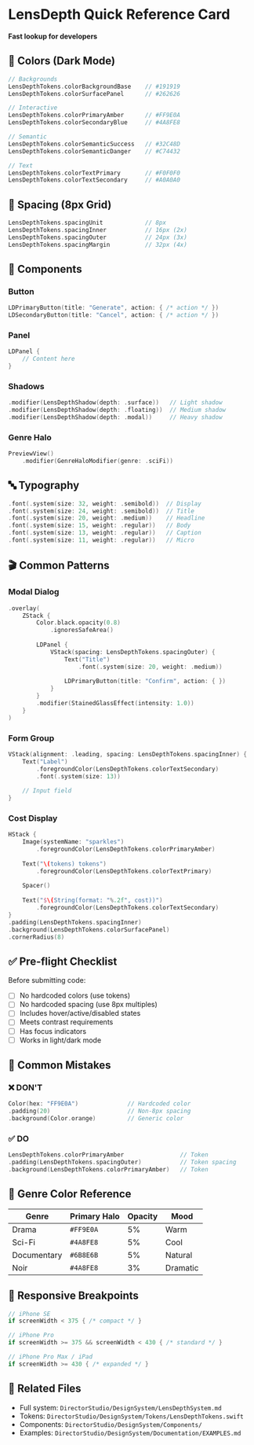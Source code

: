 # LensDepth Quick Reference Card
**Fast lookup for developers**

## 🎨 Colors (Dark Mode)

```swift
// Backgrounds
LensDepthTokens.colorBackgroundBase    // #191919
LensDepthTokens.colorSurfacePanel      // #262626

// Interactive
LensDepthTokens.colorPrimaryAmber      // #FF9E0A
LensDepthTokens.colorSecondaryBlue     // #4A8FE8

// Semantic
LensDepthTokens.colorSemanticSuccess   // #32C48D
LensDepthTokens.colorSemanticDanger    // #C74432

// Text
LensDepthTokens.colorTextPrimary       // #F0F0F0
LensDepthTokens.colorTextSecondary     // #A0A0A0
```

## 📏 Spacing (8px Grid)

```swift
LensDepthTokens.spacingUnit            // 8px
LensDepthTokens.spacingInner           // 16px (2x)
LensDepthTokens.spacingOuter           // 24px (3x)
LensDepthTokens.spacingMargin          // 32px (4x)
```

## 🧩 Components

### Button
```swift
LDPrimaryButton(title: "Generate", action: { /* action */ })
LDSecondaryButton(title: "Cancel", action: { /* action */ })
```

### Panel
```swift
LDPanel {
    // Content here
}
```

### Shadows
```swift
.modifier(LensDepthShadow(depth: .surface))   // Light shadow
.modifier(LensDepthShadow(depth: .floating))  // Medium shadow
.modifier(LensDepthShadow(depth: .modal))     // Heavy shadow
```

### Genre Halo
```swift
PreviewView()
    .modifier(GenreHaloModifier(genre: .sciFi))
```

## 🔤 Typography

```swift
.font(.system(size: 32, weight: .semibold))  // Display
.font(.system(size: 24, weight: .semibold))  // Title
.font(.system(size: 20, weight: .medium))    // Headline
.font(.system(size: 15, weight: .regular))   // Body
.font(.system(size: 13, weight: .regular))   // Caption
.font(.system(size: 11, weight: .regular))   // Micro
```

## 🎬 Common Patterns

### Modal Dialog
```swift
.overlay(
    ZStack {
        Color.black.opacity(0.8)
            .ignoresSafeArea()
        
        LDPanel {
            VStack(spacing: LensDepthTokens.spacingOuter) {
                Text("Title")
                    .font(.system(size: 20, weight: .medium))
                
                LDPrimaryButton(title: "Confirm", action: { })
            }
        }
        .modifier(StainedGlassEffect(intensity: 1.0))
    }
)
```

### Form Group
```swift
VStack(alignment: .leading, spacing: LensDepthTokens.spacingInner) {
    Text("Label")
        .foregroundColor(LensDepthTokens.colorTextSecondary)
        .font(.system(size: 13))
    
    // Input field
}
```

### Cost Display
```swift
HStack {
    Image(systemName: "sparkles")
        .foregroundColor(LensDepthTokens.colorPrimaryAmber)
    
    Text("\(tokens) tokens")
        .foregroundColor(LensDepthTokens.colorTextPrimary)
    
    Spacer()
    
    Text("$\(String(format: "%.2f", cost))")
        .foregroundColor(LensDepthTokens.colorTextSecondary)
}
.padding(LensDepthTokens.spacingInner)
.background(LensDepthTokens.colorSurfacePanel)
.cornerRadius(8)
```

## ✅ Pre-flight Checklist

Before submitting code:
- [ ] No hardcoded colors (use tokens)
- [ ] No hardcoded spacing (use 8px multiples)
- [ ] Includes hover/active/disabled states
- [ ] Meets contrast requirements
- [ ] Has focus indicators
- [ ] Works in light/dark mode

## 🚨 Common Mistakes

### ❌ DON'T
```swift
Color(hex: "FF9E0A")              // Hardcoded color
.padding(20)                      // Non-8px spacing
.background(Color.orange)         // Generic color
```

### ✅ DO
```swift
LensDepthTokens.colorPrimaryAmber                // Token
.padding(LensDepthTokens.spacingOuter)           // Token spacing
.background(LensDepthTokens.colorPrimaryAmber)   // Token
```

## 🎯 Genre Color Reference

| Genre | Primary Halo | Opacity | Mood |
|-------|-------------|---------|------|
| Drama | `#FF9E0A` | 5% | Warm |
| Sci-Fi | `#4A8FE8` | 5% | Cool |
| Documentary | `#6B8E6B` | 5% | Natural |
| Noir | `#4A8FE8` | 3% | Dramatic |

## 📱 Responsive Breakpoints

```swift
// iPhone SE
if screenWidth < 375 { /* compact */ }

// iPhone Pro
if screenWidth >= 375 && screenWidth < 430 { /* standard */ }

// iPhone Pro Max / iPad
if screenWidth >= 430 { /* expanded */ }
```

## 🔗 Related Files

- Full system: `DirectorStudio/DesignSystem/LensDepthSystem.md`
- Tokens: `DirectorStudio/DesignSystem/Tokens/LensDepthTokens.swift`
- Components: `DirectorStudio/DesignSystem/Components/`
- Examples: `DirectorStudio/DesignSystem/Documentation/EXAMPLES.md`

